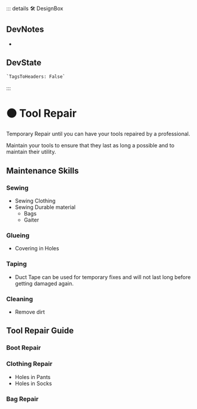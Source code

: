 ::: details 🛠 <dev>DesignBox</dev>

## DevNotes

-

## DevState

```py
`TagsToHeaders: False`
```

:::

# 🟠 <moto>Tool Repair</moto>

Temporary Repair until you can have your tools repaired by a professional.

Maintain your tools to ensure that they last as long a possible and to maintain their utility.

## Maintenance Skills

### Sewing

- Sewing Clothing
- Sewing Durable material
    - Bags
    - Gaiter

### Glueing

- Covering in Holes

### Taping

- Duct Tape can be used for temporary fixes and will not last long before getting damaged again.

### Cleaning

- Remove dirt

## Tool Repair Guide

### Boot Repair

### Clothing Repair

- Holes in Pants
- Holes in Socks

### Bag Repair

